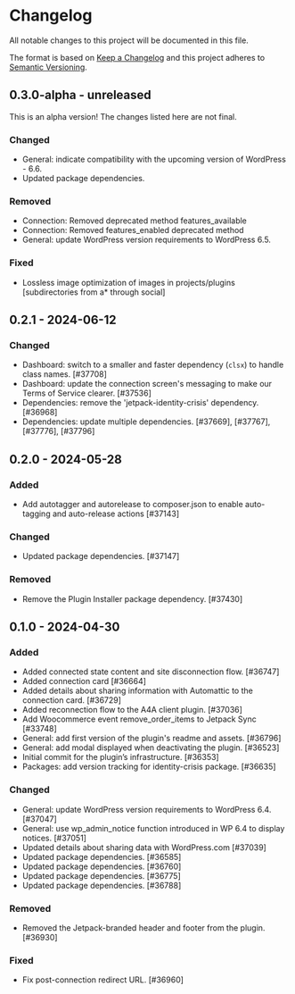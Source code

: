 # Changelog

All notable changes to this project will be documented in this file.

The format is based on [Keep a Changelog](https://keepachangelog.com/en/1.0.0/)
and this project adheres to [Semantic Versioning](https://semver.org/spec/v2.0.0.html).

## 0.3.0-alpha - unreleased

This is an alpha version! The changes listed here are not final.

### Changed
- General: indicate compatibility with the upcoming version of WordPress - 6.6.
- Updated package dependencies.

### Removed
- Connection: Removed deprecated method features_available
- Connection: Removed features_enabled deprecated method
- General: update WordPress version requirements to WordPress 6.5.

### Fixed
- Lossless image optimization of images in projects/plugins [subdirectories from a* through social]

## 0.2.1 - 2024-06-12
### Changed
- Dashboard: switch to a smaller and faster dependency (`clsx`) to handle class names. [#37708]
- Dashboard: update the connection screen's messaging to make our Terms of Service clearer. [#37536]
- Dependencies: remove the 'jetpack-identity-crisis' dependency. [#36968]
- Dependencies: update multiple dependencies. [#37669], [#37767], [#37776], [#37796]

## 0.2.0 - 2024-05-28
### Added
- Add autotagger and autorelease to composer.json to enable auto-tagging and auto-release actions [#37143]

### Changed
- Updated package dependencies. [#37147]

### Removed
- Remove the Plugin Installer package dependency. [#37430]

## 0.1.0 - 2024-04-30
### Added
- Added connected state content and site disconnection flow. [#36747]
- Added connection card [#36664]
- Added details about sharing information with Automattic to the connection card. [#36729]
- Added reconnection flow to the A4A client plugin. [#37036]
- Add Woocommerce event remove_order_items to Jetpack Sync [#33748]
- General: add first version of the plugin's readme and assets. [#36796]
- General: add modal displayed when deactivating the plugin. [#36523]
- Initial commit for the plugin’s infrastructure. [#36353]
- Packages: add version tracking for identity-crisis package. [#36635]

### Changed
- General: update WordPress version requirements to WordPress 6.4. [#37047]
- General: use wp_admin_notice function introduced in WP 6.4 to display notices. [#37051]
- Updated details about sharing data with WordPress.com [#37039]
- Updated package dependencies. [#36585]
- Updated package dependencies. [#36760]
- Updated package dependencies. [#36775]
- Updated package dependencies. [#36788]

### Removed
- Removed the Jetpack-branded header and footer from the plugin. [#36930]

### Fixed
- Fix post-connection redirect URL. [#36960]
